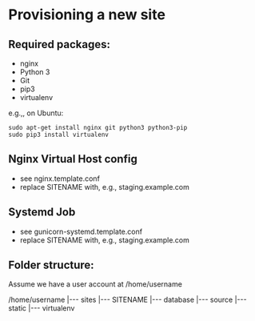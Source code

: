 Provisioning a new site
=======================

## Required packages:

* nginx
* Python 3
* Git
* pip3
* virtualenv

e.g.,, on Ubuntu:

    sudo apt-get install nginx git python3 python3-pip
    sudo pip3 install virtualenv

## Nginx Virtual Host config

* see nginx.template.conf
* replace SITENAME with, e.g., staging.example.com

## Systemd Job

* see gunicorn-systemd.template.conf
* replace SITENAME with, e.g., staging.example.com

## Folder structure:
Assume we have a user account at /home/username

/home/username
|--- sites
     |--- SITENAME
           |--- database
           |--- source
           |--- static
           |--- virtualenv

